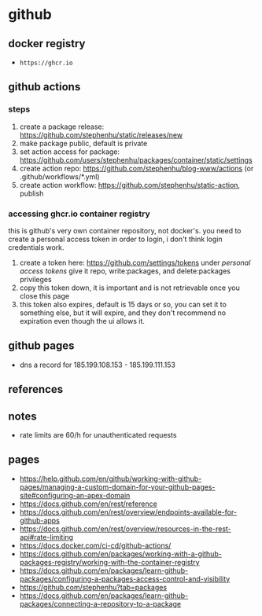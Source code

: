 # github

## docker registry

* `https://ghcr.io`


## github actions

### steps

1. create a package release: https://github.com/stephenhu/static/releases/new
1. make package public, default is private
1. set action access for package: https://github.com/users/stephenhu/packages/container/static/settings
1. create action repo: https://github.com/stephenhu/blog-www/actions (or .github/workflows/*.yml)
1. create action workflow: https://github.com/stephenhu/static-action, publish

### accessing ghcr.io container registry

this is github's very own container repository, not docker's.  you need to create a personal access token in order to login, i don't think login credentials work.

1.  create a token here:  https://github.com/settings/tokens under _personal access tokens_ give it repo, write:packages, and delete:packages privileges
1.  copy this token down, it is important and is not retrievable once you close this page
1.  this token also expires, default is 15 days or so, you can set it to something else, but it will expire, and they don't recommend no expiration even though the ui allows it.

## github pages

* dns a record for 185.199.108.153 - 185.199.111.153

## references


## notes

* rate limits are 60/h for unauthenticated requests

## pages

* https://help.github.com/en/github/working-with-github-pages/managing-a-custom-domain-for-your-github-pages-site#configuring-an-apex-domain
* https://docs.github.com/en/rest/reference
* https://docs.github.com/en/rest/overview/endpoints-available-for-github-apps
* https://docs.github.com/en/rest/overview/resources-in-the-rest-api#rate-limiting
* https://docs.docker.com/ci-cd/github-actions/
* https://docs.github.com/en/packages/working-with-a-github-packages-registry/working-with-the-container-registry
* https://docs.github.com/en/packages/learn-github-packages/configuring-a-packages-access-control-and-visibility
* https://github.com/stephenhu?tab=packages
* https://docs.github.com/en/packages/learn-github-packages/connecting-a-repository-to-a-package
